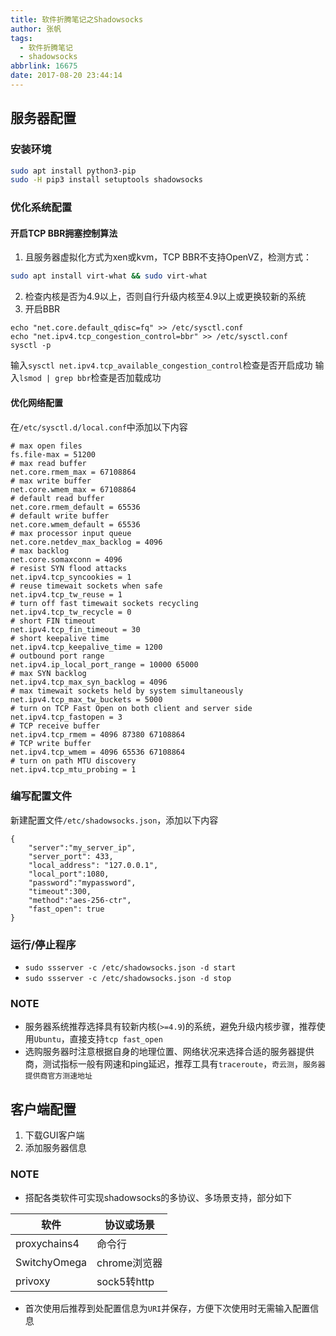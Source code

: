 ```yaml
---
title: 软件折腾笔记之Shadowsocks
author: 张帆
tags:
  - 软件折腾笔记
  - shadowsocks
abbrlink: 16675
date: 2017-08-20 23:44:14
---
```


## 服务器配置

### 安装环境

``` bash
sudo apt install python3-pip
sudo -H pip3 install setuptools shadowsocks
```

### 优化系统配置

#### 开启TCP BBR拥塞控制算法

1. 且服务器虚拟化方式为xen或kvm，TCP BBR不支持OpenVZ，检测方式：

 ``` zsh
 sudo apt install virt-what && sudo virt-what
 ```

2. 检查内核是否为4.9以上，否则自行升级内核至4.9以上或更换较新的系统
3. 开启BBR

 ```
 echo "net.core.default_qdisc=fq" >> /etc/sysctl.conf
 echo "net.ipv4.tcp_congestion_control=bbr" >> /etc/sysctl.conf
 sysctl -p
 ```

 输入`sysctl net.ipv4.tcp_available_congestion_control`检查是否开启成功
 输入`lsmod | grep bbr`检查是否加载成功

<!--more-->

#### 优化网络配置

在`/etc/sysctl.d/local.conf`中添加以下内容

```
# max open files
fs.file-max = 51200
# max read buffer
net.core.rmem_max = 67108864
# max write buffer
net.core.wmem_max = 67108864
# default read buffer
net.core.rmem_default = 65536
# default write buffer
net.core.wmem_default = 65536
# max processor input queue
net.core.netdev_max_backlog = 4096
# max backlog
net.core.somaxconn = 4096
# resist SYN flood attacks
net.ipv4.tcp_syncookies = 1
# reuse timewait sockets when safe
net.ipv4.tcp_tw_reuse = 1
# turn off fast timewait sockets recycling
net.ipv4.tcp_tw_recycle = 0
# short FIN timeout
net.ipv4.tcp_fin_timeout = 30
# short keepalive time
net.ipv4.tcp_keepalive_time = 1200
# outbound port range
net.ipv4.ip_local_port_range = 10000 65000
# max SYN backlog
net.ipv4.tcp_max_syn_backlog = 4096
# max timewait sockets held by system simultaneously
net.ipv4.tcp_max_tw_buckets = 5000
# turn on TCP Fast Open on both client and server side
net.ipv4.tcp_fastopen = 3
# TCP receive buffer
net.ipv4.tcp_rmem = 4096 87380 67108864
# TCP write buffer
net.ipv4.tcp_wmem = 4096 65536 67108864
# turn on path MTU discovery
net.ipv4.tcp_mtu_probing = 1
```

### 编写配置文件

新建配置文件`/etc/shadowsocks.json`，添加以下内容

```
{
    "server":"my_server_ip",
    "server_port": 433,
    "local_address": "127.0.0.1",
    "local_port":1080,
    "password":"mypassword",
    "timeout":300,
    "method":"aes-256-ctr",
    "fast_open": true
}
```

### 运行/停止程序

- `sudo ssserver -c /etc/shadowsocks.json -d start`
- `sudo ssserver -c /etc/shadowsocks.json -d stop`

### NOTE

- 服务器系统推荐选择具有较新内核(`>=4.9`)的系统，避免升级内核步骤，推荐使用`Ubuntu`，直接支持`tcp fast_open`
- 选购服务器时注意根据自身的地理位置、网络状况来选择合适的服务器提供商，测试指标一般有网速和ping延迟，推荐工具有`traceroute`，`奇云测`，`服务器提供商官方测速地址`

## 客户端配置

1. 下载GUI客户端
2. 添加服务器信息

### NOTE

- 搭配各类软件可实现shadowsocks的多协议、多场景支持，部分如下

| 软件         | 协议或场景   |
| ---          | ---          |
| proxychains4 | 命令行       |
| SwitchyOmega | chrome浏览器 |
| privoxy      | sock5转http  |

- 首次使用后推荐到处配置信息为`URI`并保存，方便下次使用时无需输入配置信息

<script src="https://utteranc.es/client.js"
        repo="xyz1001/xyz1001.github.io"
        issue-term="title"
        theme="github-light"
        crossorigin="anonymous"
        async>
</script>
